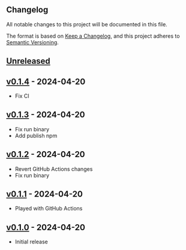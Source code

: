## Changelog
All notable changes to this project will be documented in this file.

The format is based on [Keep a Changelog](https://keepachangelog.com/en/1.0.0/),
and this project adheres to [Semantic Versioning](https://semver.org/spec/v2.0.0.html).

## [Unreleased]

## [v0.1.4] - 2024-04-20
- Fix CI

## [v0.1.3] - 2024-04-20
- Fix run binary
- Add publish npm

## [v0.1.2] - 2024-04-20
- Revert GitHub Actions changes
- Fix run binary

## [v0.1.1] - 2024-04-20
- Played with GitHub Actions

## [v0.1.0] - 2024-04-20
- Initial release


[Unreleased]: https://github.com/napalmpapalam/rlx/compare/v0.1.4...HEAD
[v0.1.4]: https://github.com/napalmpapalam/rlx/compare/v0.1.3...v0.1.4
[v0.1.3]: https://github.com/napalmpapalam/rlx/compare/v0.1.2...v0.1.3
[v0.1.2]: https://github.com/napalmpapalam/rlx/compare/v0.1.1...v0.1.2
[v0.1.1]: https://github.com/napalmpapalam/rlx/compare/v0.1.0...v0.1.1
[v0.1.0]: https://github.com/napalmpapalam/rlx/releases/tag/v0.1.0
